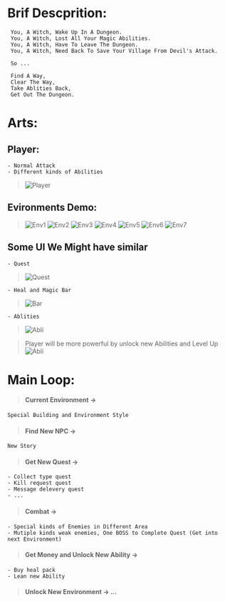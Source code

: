 # Brif Descprition:
	 You, A Witch, Wake Up In A Dungeon.
	 You, A Witch, Lost All Your Magic Abilities.
	 You, A Witch, Have To Leave The Dungeon.
	 You, A Witch, Need Back To Save Your Village From Devil's Attack.

	 So ...

	 Find A Way, 
	 Clear The Way,
	 Take Ablities Back,
	 Get Out The Dungeon.



# Arts:
## Player:
	- Normal Attack
	- Different kinds of Abilities
> ![Player](https://github.com/SparklesCN/Unity_Dungeon_And_Brave/blob/master/proposal/images/showPlayer.gif)

## Evironments Demo:
> ![Env1](https://github.com/SparklesCN/Unity_Dungeon_And_Brave/blob/master/proposal/images/showEnv1.gif)
> ![Env2](https://github.com/SparklesCN/Unity_Dungeon_And_Brave/blob/master/proposal/images/showEnv2.gif)
> ![Env3](https://github.com/SparklesCN/Unity_Dungeon_And_Brave/blob/master/proposal/images/showEnv3.gif)
> ![Env4](https://github.com/SparklesCN/Unity_Dungeon_And_Brave/blob/master/proposal/images/showEnv4.gif)
> ![Env5](https://github.com/SparklesCN/Unity_Dungeon_And_Brave/blob/master/proposal/images/showEnv5.gif)
> ![Env6](https://github.com/SparklesCN/Unity_Dungeon_And_Brave/blob/master/proposal/images/showEnv6.gif)
> ![Env7](https://github.com/SparklesCN/Unity_Dungeon_And_Brave/blob/master/proposal/images/showEnv7.gif)

## Some UI We Might have similar
	- Quest
> ![Quest](https://github.com/SparklesCN/Unity_Dungeon_And_Brave/blob/master/proposal/images/quest.png)

	- Heal and Magic Bar
> ![Bar](https://github.com/SparklesCN/Unity_Dungeon_And_Brave/blob/master/proposal/images/life_magic.png)

	- Ablities
> ![Abli](https://github.com/SparklesCN/Unity_Dungeon_And_Brave/blob/master/proposal/images/ablity.png)

> Player will be more powerful by unlock new Abilities and Level Up
![Abli](https://github.com/SparklesCN/Unity_Dungeon_And_Brave/blob/master/proposal/images/levelUp.png)

# Main Loop:

>#### Current Environment -> 
	Special Building and Environment Style
>#### Find New NPC -> 
	New Story
>#### Get New Quest -> 
	- Collect type quest
	- Kill request quest
	- Message delevery quest
	- ...
>#### Combat -> 
	- Special kinds of Enemies in Different Area
	- Mutiple kinds weak enemies, One BOSS to Complete Quest (Get into next Environment)
>#### Get Money and Unlock New Ability -> 
	- Buy heal pack
	- Lean new Ability
>#### Unlock New Environment -> ...